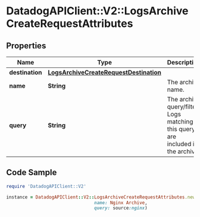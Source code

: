 # DatadogAPIClient::V2::LogsArchiveCreateRequestAttributes

## Properties

Name | Type | Description | Notes
------------ | ------------- | ------------- | -------------
**destination** | [**LogsArchiveCreateRequestDestination**](LogsArchiveCreateRequestDestination.md) |  | 
**name** | **String** | The archive name. | 
**query** | **String** | The archive query/filter. Logs matching this query are included in the archive. | 

## Code Sample

```ruby
require 'DatadogAPIClient::V2'

instance = DatadogAPIClient::V2::LogsArchiveCreateRequestAttributes.new(destination: null,
                                 name: Nginx Archive,
                                 query: source:nginx)
```


